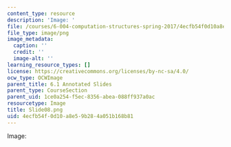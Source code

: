 ```yaml
---
content_type: resource
description: 'Image: '
file: /courses/6-004-computation-structures-spring-2017/4ecfb54f0d10a8e59b284a051b168b81_Slide08.png
file_type: image/png
image_metadata:
  caption: ''
  credit: ''
  image-alt: ''
learning_resource_types: []
license: https://creativecommons.org/licenses/by-nc-sa/4.0/
ocw_type: OCWImage
parent_title: 6.1 Annotated Slides
parent_type: CourseSection
parent_uid: 1ce0a254-f5ec-8356-abea-088ff937a0ac
resourcetype: Image
title: Slide08.png
uid: 4ecfb54f-0d10-a8e5-9b28-4a051b168b81
---
```

Image: 